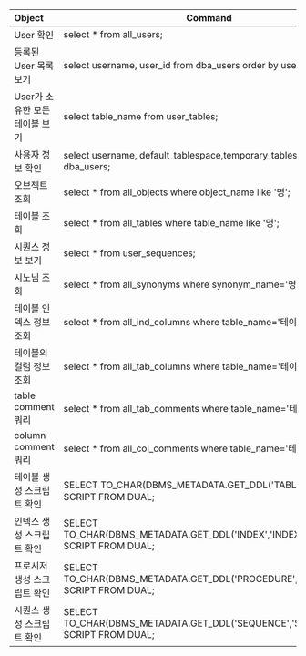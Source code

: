 | Object | Command  |
|:--|---------|
| User 확인|  select * from all_users;|
| 등록된 User 목록 보기|  select username, user_id from dba_users order by username;|
| User가 소유한 모든 테이블 보기|  select table_name from user_tables;|
| 사용자 정보 확인|  select username, default_tablespace,temporary_tablespace from dba_users;|
| 오브젝트 조회|  select * from all_objects where object_name like '명';|
| 테이블 조회|  select * from all_tables where table_name like '명';|
| 시퀀스 정보 보기|  select * from user_sequences;|
| 시노님 조회|  select * from all_synonyms where synonym_name='명';|
| 테이블 인덱스 정보 조회|  select * from all_ind_columns where table_name='테이블명';|
| 테이블의 컬럼 정보 조회|  select * from all_tab_columns where table_name='테이블명';|
| table comment 쿼리|  select * from all_tab_comments where table_name='테이블명';|
| column comment 쿼리|  select * from all_col_comments where table_name='테이블명'|
| 테이블 생성 스크립트 확인|SELECT TO_CHAR(DBMS_METADATA.GET_DDL('TABLE','테이블')) SCRIPT FROM DUAL;|
| 인덱스 생성 스크립트 확인|SELECT TO_CHAR(DBMS_METADATA.GET_DDL('INDEX','INDEX_NM')) SCRIPT FROM DUAL;|
| 프로시저 생성 스크립트 확인|SELECT TO_CHAR(DBMS_METADATA.GET_DDL('PROCEDURE','PROC_NM')) SCRIPT FROM DUAL;|
| 시퀀스 생성 스크립트 확인|SELECT TO_CHAR(DBMS_METADATA.GET_DDL('SEQUENCE','SEQ_NM')) SCRIPT FROM DUAL;|
